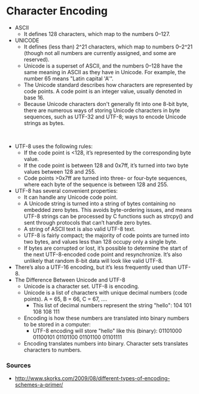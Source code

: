 Character Encoding
==================

- ASCII
    - It defines 128 characters, which map to the numbers 0–127.
- UNICODE
    - It defines (less than) 2^21 characters, which map to numbers 0–2^21 (though not all numbers are currently assigned, and some are reserved).
    - Unicode is a superset of ASCII, and the numbers 0–128 have the same meaning in ASCII as they have in Unicode. For example, the number 65 means "Latin capital 'A'".
    - The Unicode standard describes how characters are represented by code points. A code point is an integer value, usually denoted in base 16.
    - Because Unicode characters don't generally fit into one 8-bit byte, there are numerous ways of storing Unicode characters in byte sequences, such as UTF-32 and UTF-8; ways to encode Unicode strings as bytes.

<br>

- UTF-8 uses the following rules:
    - If the code point is <128, it’s represented by the corresponding byte value.
    - If the code point is between 128 and 0x7ff, it’s turned into two byte values between 128 and 255.
    - Code points >0x7ff are turned into three- or four-byte sequences, where each byte of the sequence is between 128 and 255.
- UTF-8 has several convenient properties:
    - It can handle any Unicode code point.
    - A Unicode string is turned into a string of bytes containing no embedded zero bytes. This avoids byte-ordering issues, and means UTF-8 strings can be processed by C functions such as strcpy() and sent through protocols that can’t handle zero bytes.
    - A string of ASCII text is also valid UTF-8 text.
    - UTF-8 is fairly compact; the majority of code points are turned into two bytes, and values less than 128 occupy only a single byte.
    - If bytes are corrupted or lost, it’s possible to determine the start of the next UTF-8-encoded code point and resynchronize. It’s also unlikely that random 8-bit data will look like valid UTF-8.
- There’s also a UTF-16 encoding, but it’s less frequently used than UTF-8.
- The Difference Between Unicode and UTF-8
    - Unicode is a character set. UTF-8 is encoding.
    - Unicode is a list of characters with unique decimal numbers (code points). A = 65, B = 66, C = 67, ....
        - This list of decimal numbers represent the string "hello": 104 101 108 108 111
    - Encoding is how these numbers are translated into binary numbers to be stored in a computer:
        - UTF-8 encoding will store "hello" like this (binary): 01101000 01100101 01101100 01101100  01101111
    - Encoding translates numbers into binary. Character sets translates characters to numbers.

### Sources
- http://www.skorks.com/2009/08/different-types-of-encoding-schemes-a-primer/
